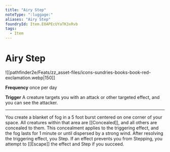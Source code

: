```yaml
---
title: "Airy Step"
noteType: ":luggage:"
aliases: "Airy Step"
foundryId: Item.E0APEcUYaTK3xRvb
tags:
  - Item
---
```


# Airy Step
![[pathfinder2e/Feats/zz_asset-files/icons-sundries-books-book-red-exclamation.webp|150]]

**Frequency** once per day

**Trigger** A creature targets you with an attack or other targeted effect, and you can see the attacker.

* * *

You create a blanket of fog in a 5 foot burst centered on one corner of your space. All creatures within that area are [[Concealed]], and all others are concealed to them. This concealment applies to the triggering effect, and the fog lasts for 1 minute or until dispersed by a strong wind. After resolving the triggering effect, you Step. If an effect prevents you from Stepping, you attempt to [[Escape]] the effect and Step if you succeed.
